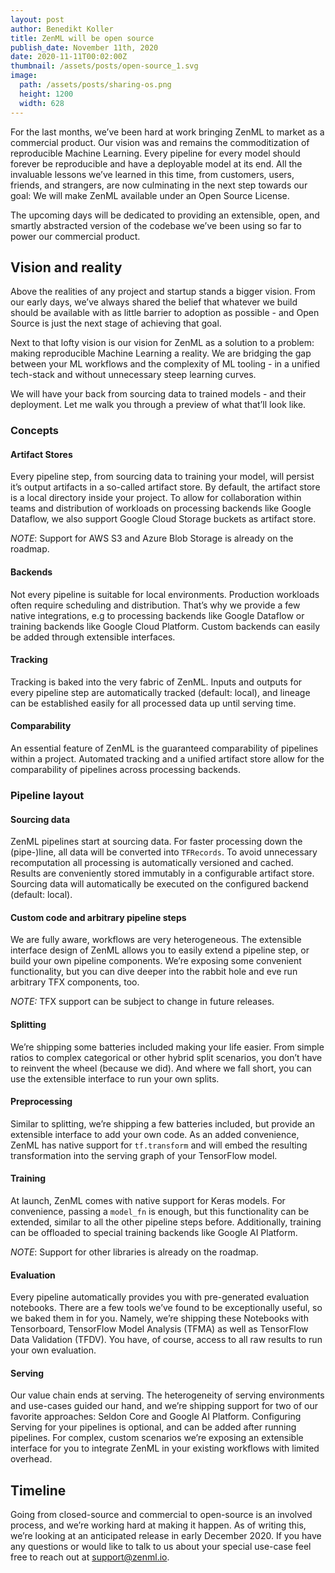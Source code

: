 ```yaml
---
layout: post
author: Benedikt Koller
title: ZenML will be open source
publish_date: November 11th, 2020
date: 2020-11-11T00:02:00Z
thumbnail: /assets/posts/open-source_1.svg
image:
  path: /assets/posts/sharing-os.png
  height: 1200
  width: 628
---
```


For the last months, we’ve been hard at work bringing ZenML to market as a commercial product. Our vision was and remains the commoditization of reproducible Machine Learning. Every pipeline for every model should forever be reproducible and have a deployable model at its end. All the invaluable lessons we’ve learned in this time, from customers, users, friends, and strangers, are now culminating in the next step towards our goal: We will make ZenML available under an Open Source License. 

The upcoming days will be dedicated to providing an extensible, open, and smartly abstracted version of the codebase we’ve been using so far to power our commercial product. 

## Vision and reality
Above the realities of any project and startup stands a bigger vision. From our early days, we’ve always shared the belief that whatever we build should be available with as little barrier to adoption as possible - and Open Source is just the next stage of achieving that goal.

Next to that lofty vision is our vision for ZenML as a solution to a problem: making reproducible Machine Learning a reality. We are bridging the gap between your ML workflows and the complexity of ML tooling - in a unified tech-stack and without unnecessary steep learning curves.

We will have your back from sourcing data to trained models - and their deployment. 
Let me walk you through a preview of what that’ll look like.
### Concepts
#### Artifact Stores
Every pipeline step, from sourcing data to training your model, will persist it’s output artifacts in a so-called artifact store. By default, the artifact store is a local directory inside your project. To allow for collaboration within teams and distribution of workloads on processing backends like Google Dataflow, we also support Google Cloud Storage buckets as artifact store.

*NOTE*: Support for AWS S3 and Azure Blob Storage is already on the roadmap.

#### Backends
Not every pipeline is suitable for local environments. Production workloads often require scheduling and distribution. That’s why we provide a few native integrations, e.g to processing backends like Google Dataflow or training backends like Google Cloud Platform. Custom backends can easily be added through extensible interfaces.
#### Tracking
Tracking is baked into the very fabric of ZenML. Inputs and outputs for every pipeline step are automatically tracked (default: local), and lineage can be established easily for all processed data up until serving time.
#### Comparability
An essential feature of ZenML is the guaranteed comparability of pipelines within a project. Automated tracking and a unified artifact store allow for the comparability of pipelines across processing backends.
### Pipeline layout
#### Sourcing data
ZenML pipelines start at sourcing data. For faster processing down the (pipe-)line, all data will be converted into `TFRecords`. To avoid unnecessary recomputation all processing is automatically versioned and cached. Results are conveniently stored immutably in a configurable artifact store. Sourcing data will automatically be executed on the configured backend (default: local).
#### Custom code and arbitrary pipeline steps
We are fully aware, workflows are very heterogeneous. The extensible interface design of ZenML allows you to easily extend a pipeline step, or build your own pipeline components. We’re exposing some convenient functionality, but you can dive deeper into the rabbit hole and eve run arbitrary TFX components, too.

*NOTE:* TFX support can be subject to change in future releases.
#### Splitting
We’re shipping some batteries included making your life easier. From simple ratios to complex categorical or other hybrid split scenarios, you don’t have to reinvent the wheel (because we did). And where we fall short, you can use the extensible interface to run your own splits.
#### Preprocessing
Similar to splitting, we’re shipping a few batteries included, but provide an extensible interface to add your own code. As an added convenience, ZenML has native support for `tf.transform` and will embed the resulting transformation into the serving graph of your TensorFlow model.
#### Training
At launch, ZenML comes with native support for Keras models. For convenience, passing a `model_fn` is enough, but this functionality can be extended, similar to all the other pipeline steps before. Additionally, training can be offloaded to special training backends like Google AI Platform.

*NOTE*: Support for other libraries is already on the roadmap.
#### Evaluation
Every pipeline automatically provides you with pre-generated evaluation notebooks. There are a few tools we’ve found to be exceptionally useful, so we baked them in for you. Namely, we’re shipping these Notebooks with Tensorboard, TensorFlow Model Analysis (TFMA) as well as TensorFlow Data Validation (TFDV). You have, of course, access to all raw results to run your own evaluation.
#### Serving
Our value chain ends at serving. The heterogeneity of serving environments and use-cases guided our hand, and we’re shipping support for two of our favorite approaches: Seldon Core and Google AI Platform. Configuring Serving for your pipelines is optional, and can be added after running pipelines. For complex, custom scenarios we’re exposing an extensible interface for you to integrate ZenML in your existing workflows with limited overhead.

## Timeline
Going from closed-source and commercial to open-source is an involved process, and we’re working hard at making it happen. As of writing this, we’re looking at an anticipated release in early December 2020. If you have any questions or would like to talk to us about your special use-case feel free to reach out at support@zenml.io.
